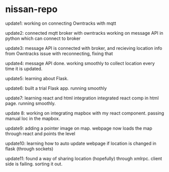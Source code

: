 # nissan-repo

update1:
working on connecting Owntracks with mqtt

update2:
connected mqtt broker with owntracks
working on message API in python which can connect to broker

update3:
message API is connected with broker, and recieving location info from Owntracks
issue with reconnecting, fixing that

update4:
message API done. working smoothly to collect location every time it is updated.

update5:
learning about Flask.

update6:
built a trial Flask app. running smoothly

update7:
learning react and html integration
integrated react comp in html page. running smoothly.


update 8:
working on integrating mapbox with my react component.
passing manual loc in the mapbox.

update9:
adding a pointer image on map.
webpage now loads the map through react and points the level

update10:
learning how to auto update webpage if location is changed in flask (through sockets)

update11:
found a way of sharing location (hopefully) through xmlrpc. client side is failing. sorting it out.
